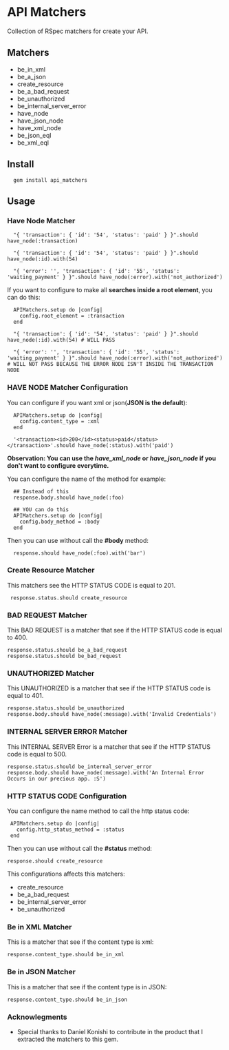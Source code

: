 # API Matchers

Collection of RSpec matchers for create your API.

## Matchers

* be_in_xml
* be_a_json
* create_resource
* be_a_bad_request
* be_unauthorized
* be_internal_server_error
* have_node
* have_json_node
* have_xml_node
* be_json_eql
* be_xml_eql

## Install

      gem install api_matchers

## Usage

### Have Node Matcher

      "{ 'transaction': { 'id': '54', 'status': 'paid' } }".should have_node(:transaction)

      "{ 'transaction': { 'id': '54', 'status': 'paid' } }".should have_node(:id).with(54)

      "{ 'error': '', 'transaction': { 'id': '55', 'status': 'waiting_payment' } }".should have_node(:error).with('not_authorized')

If you want to configure to make all **searches inside a root element**, you can do this:

      APIMatchers.setup do |config|
        config.root_element = :transaction
      end

      "{ 'transaction': { 'id': '54', 'status': 'paid' } }".should have_node(:id).with(54) # WILL PASS

      "{ 'error': '', 'transaction': { 'id': '55', 'status': 'waiting_payment' } }".should have_node(:error).with('not_authorized') # WILL NOT PASS BECAUSE THE ERROR NODE ISN'T INSIDE THE TRANSACTION NODE

### HAVE NODE Matcher Configuration

You can configure if you want xml or json(**JSON is the default**):

      APIMatchers.setup do |config|
        config.content_type = :xml
      end

      '<transaction><id>200</id><status>paid</status></transaction>'.should have_node(:status).with('paid')

**Observation: You can use the *have_xml_node* or *have_json_node* if you don't want to configure everytime.**

You can configure the name of the method for example:

      ## Instead of this
      response.body.should have_node(:foo)

      ## YOU can do this
      APIMatchers.setup do |config|
        config.body_method = :body
      end

Then you can use without call the **#body** method:

      response.should have_node(:foo).with('bar')

### Create Resource Matcher

This matchers see the HTTP STATUS CODE is equal to 201.

     response.status.should create_resource

### BAD REQUEST Matcher

This BAD REQUEST is a matcher that see if the HTTP STATUS code is equal to 400.

    response.status.should be_a_bad_request
    response.status.should be_bad_request

### UNAUTHORIZED Matcher

This UNAUTHORIZED is a matcher that see if the HTTP STATUS code is equal to 401.

    response.status.should be_unauthorized
    response.body.should have_node(:message).with('Invalid Credentials')

### INTERNAL SERVER ERROR Matcher

This INTERNAL SERVER Error is a matcher that see if the HTTP STATUS code is equal to 500.

    response.status.should be_internal_server_error
    response.body.should have_node(:message).with('An Internal Error Occurs in our precious app. :S')

### HTTP STATUS CODE Configuration

You can configure the name method to call the http status code:

     APIMatchers.setup do |config|
       config.http_status_method = :status
     end

Then you can use without call the **#status** method:

    response.should create_resource

This configurations affects this matchers:

* create_resource
* be_a_bad_request
* be_internal_server_error
* be_unauthorized

### Be in XML Matcher

This is a matcher that see if the content type is xml:

    response.content_type.should be_in_xml

### Be in JSON Matcher

This is a matcher that see if the content type is in JSON:

    response.content_type.should be_in_json

### Acknowlegments

* Special thanks to Daniel Konishi to contribute in the product that I extracted the matchers to this gem.